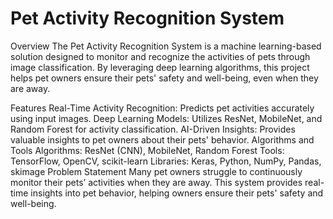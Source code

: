 # Pet Activity Recognition System

Overview
The Pet Activity Recognition System is a machine learning-based solution designed to monitor and recognize the activities of pets through image classification. By leveraging deep learning algorithms, this project helps pet owners ensure their pets' safety and well-being, even when they are away.

Features
Real-Time Activity Recognition: Predicts pet activities accurately using input images.
Deep Learning Models: Utilizes ResNet, MobileNet, and Random Forest for activity classification.
AI-Driven Insights: Provides valuable insights to pet owners about their pets' behavior.
Algorithms and Tools
Algorithms: ResNet (CNN), MobileNet, Random Forest
Tools: TensorFlow, OpenCV, scikit-learn
Libraries: Keras, Python, NumPy, Pandas, skimage
Problem Statement
Many pet owners struggle to continuously monitor their pets’ activities when they are away. This system provides real-time insights into pet behavior, helping owners ensure their pets' safety and well-being.
